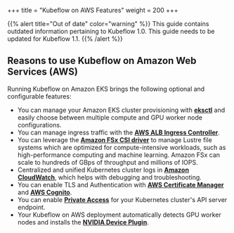+++
title = "Kubeflow on AWS Features"
weight = 200
+++

{{% alert title="Out of date" color="warning" %}}
This guide contains outdated information pertaining to Kubeflow 1.0. This guide
needs to be updated for Kubeflow 1.1.
{{% /alert %}}


## Reasons to use Kubeflow on Amazon Web Services (AWS)

Running Kubeflow on Amazon EKS brings the following optional and configurable features:

* You can manage your Amazon EKS cluster provisioning with **[eksctl](https://github.com/weaveworks/eksctl)** and easily choose between multiple compute and GPU worker node configurations.
* You can manage ingress traffic with the **[AWS ALB Ingress Controller](https://github.com/kubernetes-sigs/aws-alb-ingress-controller)**.
* You can leverage the **[Amazon FSx CSI driver](https://github.com/kubernetes-sigs/aws-fsx-csi-driver)** to manage Lustre file systems which are optimized for compute-intensive workloads, such as high-performance computing and machine learning. Amazon FSx can scale to hundreds of GBps of throughput and millions of IOPS.
* Centralized and unified Kubernetes cluster logs in **[Amazon CloudWatch](https://aws.amazon.com/cloudwatch/)**, which helps with debugging and troubleshooting.
* You can enable TLS and Authentication with **[AWS Certificate Manager](https://aws.amazon.com/certificate-manager/)** and **[AWS Cognito](https://aws.amazon.com/cognito/)**.
* You can enable **[Private Access](https://docs.aws.amazon.com/eks/latest/userguide/cluster-endpoint.html)** for your Kubernetes cluster's API server endpoint.
* Your Kubeflow on AWS deployment automatically detects GPU worker nodes and installs the **[NVIDIA Device Plugin](https://github.com/NVIDIA/k8s-device-plugin)**.
